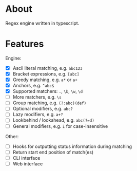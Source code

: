 # About

Regex engine written in typescript.

# Features

Engine:
- [x] Ascii literal matching, e.g. `abc123`
- [x] Bracket expressions, e.g. `[abc]`
- [x] Greedy matching, e.g. `a*` or `a+`
- [x] Anchors, e.g. `^abc$`
- [x] Supported matchers: `.`, `\b`, `\w`, `\d`
- [ ] More matchers, e.g. `\s`
- [ ] Group matching, e.g. `(?:abc)(def)`
- [ ] Optional modifiers, e.g. `abc?`
- [ ] Lazy modifiers, e.g. `a+?`
- [ ] Lookbehind / lookahead, e.g. `abc(?=d)`
- [ ] General modifiers, e.g. `i` for case-insensitive

Other:
- [ ] Hooks for outputting status information during matching
- [ ] Return start end position of match(es)
- [ ] CLI interface
- [ ] Web interface
